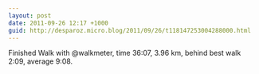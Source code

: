 ```yaml
---
layout: post
date: 2011-09-26 12:17 +1000
guid: http://desparoz.micro.blog/2011/09/26/t118147253004288000.html
---
```

Finished Walk with @walkmeter, time 36:07, 3.96 km, behind best walk 2:09, average 9:08.

